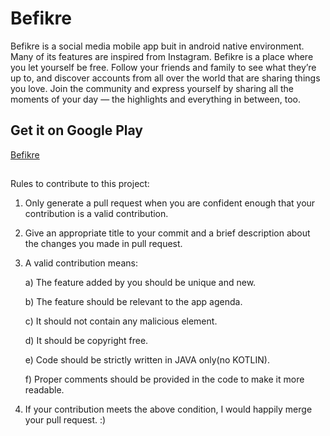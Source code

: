# Befikre
Befikre is a social media mobile app buit in android native environment. Many of its features are inspired from Instagram.
Befikre is a place where you let yourself be free. Follow your friends and family to see what they’re up to, and discover accounts from all over the world that are sharing things you love. Join the community and express yourself by sharing all the moments of your day — the highlights and everything in between, too.


## Get it on Google Play
[Befikre](https://play.google.com/store/apps/details?id=com.seemantshekhar.befikre)

##
Rules to contribute to this project:
1. Only generate a pull request when you are confident enough that your contribution is a valid contribution.
2. Give an appropriate title to your commit and a brief description about the changes you made in pull request.
3. A valid contribution means:

    a) The feature added by you should be unique and new.

    b) The feature should be relevant to the app agenda.
    
    c) It should not contain any malicious element.
    
    d) It should be copyright free.
    
    e) Code should be strictly written in JAVA only(no KOTLIN).
    
    f) Proper comments should be provided in the code to make it more readable.

4. If your contribution meets the above condition, I would happily merge your pull request. :)
